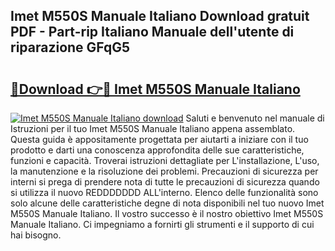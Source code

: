 ## Imet M550S Manuale Italiano Download gratuit PDF - Part-rip Italiano Manuale dell'utente di riparazione GFqG5

# <h2><a href="http://dffkiq.blite.top/?on=Imet+M550S+Manuale+Italiano">🔗Download 👉🔴 Imet M550S Manuale Italiano</a></h2>

[![Imet M550S Manuale Italiano download](https://i.imgur.com/lujVjoI.png)](http://dffkiq.blite.top/?on=Imet+M550S+Manuale+Italiano)
Saluti e benvenuto nel manuale di Istruzioni per il tuo Imet M550S Manuale Italiano appena assemblato. Questa guida è appositamente progettata per aiutarti a iniziare con il tuo prodotto e darti una conoscenza approfondita delle sue caratteristiche, funzioni e capacità. Troverai istruzioni dettagliate per L'installazione, L'uso, la manutenzione e la risoluzione dei problemi. Precauzioni di sicurezza per interni si prega di prendere nota di tutte le precauzioni di sicurezza quando si utilizza il nuovo REDDDDDDD ALL'interno. Elenco delle funzionalità sono solo alcune delle caratteristiche degne di nota disponibili nel tuo nuovo Imet M550S Manuale Italiano. Il vostro successo è il nostro obiettivo Imet M550S Manuale Italiano. Ci impegniamo a fornirti gli strumenti e il supporto di cui hai bisogno.

